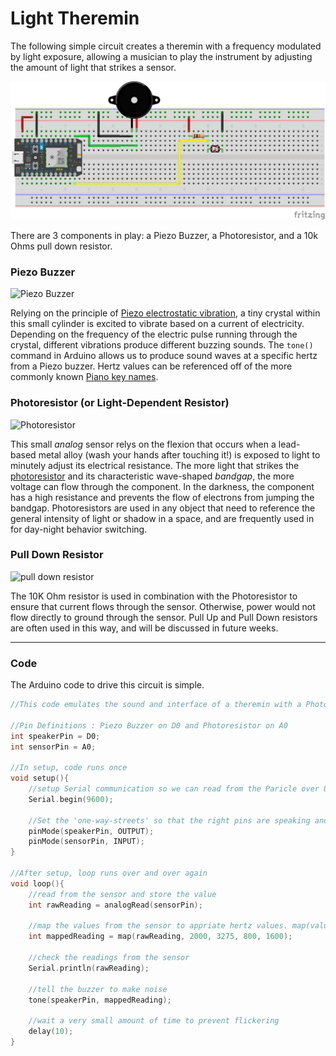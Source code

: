 # Light Theremin

The following simple circuit creates a theremin with a frequency modulated by light exposure, allowing a musician to play the instrument by adjusting the amount of light that strikes a sensor. 

![light theremin](theremin.png)

There are 3 components in play: a Piezo Buzzer, a Photoresistor, and a 10k Ohms pull down resistor.

### Piezo Buzzer

![Piezo Buzzer](https://cdn.sparkfun.com//assets/parts/6/2/3/07950-1.jpg)

Relying on the principle of [Piezo electrostatic vibration](https://www.allaboutcircuits.com/technical-articles/how-piezoelectric-speakers-work/), a tiny crystal within this small cylinder is excited to vibrate based on a current of electricity. Depending on the frequency of the electric pulse running through the crystal, different vibrations produce different buzzing sounds. The `tone()` command in Arduino allows us to produce sound waves at a specific hertz from a Piezo buzzer. Hertz values can be referenced off of the more commonly known [Piano key names](https://en.wikipedia.org/wiki/Piano_key_frequencies).

### Photoresistor (or Light-Dependent Resistor)

![Photoresistor](https://cdn.sparkfun.com//assets/parts/2/4/6/2/09088-02-L.jpg)

This small *analog* sensor relys on the flexion that occurs when a lead-based metal alloy (wash your hands after touching it!) is exposed to light to minutely adjust its electrical resistance. The more light that strikes the [photoresistor](https://en.wikipedia.org/wiki/Photoresistor) and its characteristic wave-shaped *bandgap*, the more voltage can flow through the component. In the darkness, the component has a high resistance and prevents the flow of electrons from jumping the bandgap. Photoresistors are used in any object that need to reference the general intensity of light or shadow in a space, and are frequently used in for day-night behavior switching.


### Pull Down Resistor

![pull down resistor](https://cdn.sparkfun.com//assets/parts/8/3/1/08374-02-L.jpg)

The 10K Ohm resistor is used in combination with the Photoresistor to ensure that current flows through the sensor. Otherwise, power would not flow directly to ground through the sensor. Pull Up and Pull Down resistors are often used in this way, and will be discussed in future weeks.

-----

### Code
The Arduino code to drive this circuit is simple.

```c
//This code emulates the sound and interface of a theremin with a Photoresistor and a Piezo Buzzer.

//Pin Definitions : Piezo Buzzer on D0 and Photoresistor on A0
int speakerPin = D0;
int sensorPin = A0;
 
//In setup, code runs once
void setup(){
    //setup Serial communication so we can read from the Paricle over USB
    Serial.begin(9600);
	
	//Set the 'one-way-streets' so that the right pins are speaking and listening
	pinMode(speakerPin, OUTPUT);
	pinMode(sensorPin, INPUT);
}

//After setup, loop runs over and over again 
void loop(){
 	//read from the sensor and store the value
	int rawReading = analogRead(sensorPin);
 
 	//map the values from the sensor to appriate hertz values. map(value, inLow, inHigh, outLow, outHigh);
 	int mappedReading = map(rawReading, 2000, 3275, 800, 1600);
 	
 	//check the readings from the sensor
 	Serial.println(rawReading);

 	//tell the buzzer to make noise
 	tone(speakerPin, mappedReading);
 	
 	//wait a very small amount of time to prevent flickering
 	delay(10);
}
```

